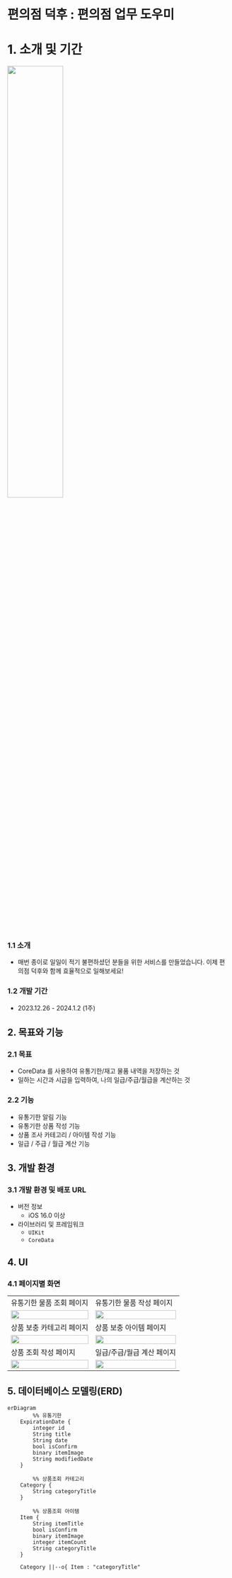 # 편의점 덕후 : 편의점 업무 도우미

# 1. 소개 및 기간

<img src="https://velog.velcdn.com/images/jakkujakku98/post/3774f044-3ccf-49f5-836f-698f4f2d0617/image.png" width="50%" height="50%">

### 1.1 소개

- 매번 종이로 일일이 적기 불편하셨던 분들을 위한 서비스를 만들었습니다.
  이제 편의점 덕후와 함께 효율적으로 일해보세요!

### 1.2 개발 기간

- 2023.12.26 - 2024.1.2 (1주)

## 2. 목표와 기능

### 2.1 목표

- CoreData 를 사용하여 유통기한/재고 물품 내역을 저장하는 것
- 일하는 시간과 시급을 입력하여, 나의 일급/주급/월급을 계산하는 것

### 2.2 기능

- 유통기한 알림 기능
- 유통기한 상품 작성 기능
- 상품 조사 카테고리 / 아이템 작성 기능
- 일급 / 주급 / 월급 계산 기능

## 3. 개발 환경

### 3.1 개발 환경 및 배포 URL

- 버전 정보
  - iOS 16.0 이상
- 라이브러리 및 프레임워크
  - `UIKit`
  - `CoreData`


## 4. UI

### 4.1 페이지별 화면

<table>
    <tbody>
        <tr>
            <td>유통기한 물품 조회 페이지</td>
            <td>유통기한 물품 작성 페이지</td>
        </tr>
        <tr>
            <td>
		<img src="https://velog.velcdn.com/images/jakkujakku98/post/8469eefb-91f5-4ebd-a2aa-c381b0582f2a/image.gif" width="100%">
            </td>
            <td>
                <img src="https://velog.velcdn.com/images/jakkujakku98/post/ef4ccd5f-da56-4ec9-bdb5-66a151c8cc99/image.gif" width="100%">
            </td>
        </tr>
        <tr>
            <td>상품 보충 카테고리 페이지</td>
            <td>상품 보충 아이템 페이지</td>
        </tr>
        <tr>
            <td>
                <img src="https://velog.velcdn.com/images/jakkujakku98/post/d9723a67-5838-40a6-9890-271f2408dc8a/image.gif" width="100%">
            </td>
            <td>
                <img src="https://velog.velcdn.com/images/jakkujakku98/post/9aa17610-1a0a-450f-9f8d-07e13fcd4c25/image.gif" width="100%">
            </td>
        </tr>
        <tr>
            <td>상품 조회 작성 페이지</td>
            <td>일급/주급/월급 계산 페이지</td>
        </tr>
        <tr>
            <td>
                <img src="https://velog.velcdn.com/images/jakkujakku98/post/e47aa672-6b93-40cc-b773-28bc37433cb7/image.gif" width="100%">
            </td>
            <td>
                <img src="https://velog.velcdn.com/images/jakkujakku98/post/90cc58fd-eda3-49c0-a584-8298f7f97b80/image.gif" width="100%">
            </td>
        </tr>
      <tbody/>
    <table/>

## 5. 데이터베이스 모델링(ERD)

```mermaid
erDiagram
		%% 유통기한
    ExpirationDate {
        integer id
        String title
        String date
        bool isConfirm
        binary itemImage
        String modifiedDate
    }
		
		%% 상품조회 카테고리
    Category {
        String categoryTitle
    }

		%% 상품조회 아이템
    Item {
        String itemTitle
        bool isConfirm
        binary itemImage
        integer itemCount
        String categoryTitle
    }

    Category ||--o{ Item : "categoryTitle"
```
